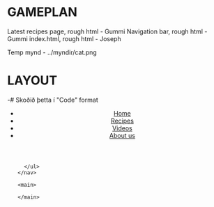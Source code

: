 # GAMEPLAN
Latest recipes page, rough html - Gummi
Navigation bar, rough html - Gummi
index.html, rough html - Joseph

Temp mynd - ../myndir/cat.png

# LAYOUT
-# Skoðið þetta í "Code" format

<!DOCTYPE html>
<html lang="is">
  <head>
    <meta charset="utf-8" />
    <title>yum&yum</title>
    <link rel="stylesheet" href="../styles.css" />
    <meta name="description" content="vantar description" />
    <meta property="og:title" content="yum&yum" />
    <meta property="og:description" content="vantar description" />
    <meta property="og:image" content="vantar mynd" />
  </head>

  <body>
    <header>
      <nav>
        <ul>
          <li><a href="..index.html">Home</a></li>
          <li><a href="../sidur/recipes.html">Recipes</a></li>
          <li><a href="../sidur/videos.html">Videos</a></li>
          <li><a href="../sidur/about.html">About us</a></li>
        </ul>
      </nav>
    </header>
    <nav>
      <ul>

      </ul>
    </nav>

    <main>

    </main>
  </body>

  <footer>

  </footer>
</html>

